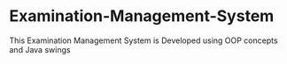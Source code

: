 # Examination-Management-System
This Examination Management System is Developed using OOP concepts and Java swings 
